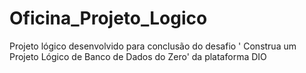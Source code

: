 # Oficina_Projeto_Logico
Projeto lógico desenvolvido para conclusão do desafio ' Construa um Projeto Lógico de Banco de Dados do Zero' da plataforma DIO
